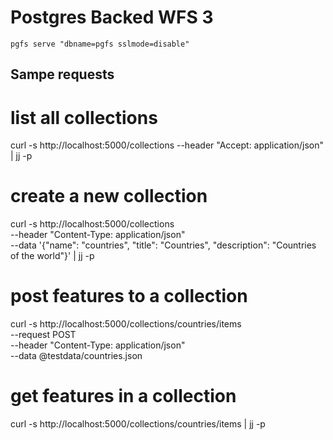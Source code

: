 # Postgres Backed WFS 3

    pgfs serve "dbname=pgfs sslmode=disable"

## Sampe requests

# list all collections
curl -s http://localhost:5000/collections --header "Accept: application/json" | jj -p

# create a new collection
curl -s http://localhost:5000/collections \
  --header "Content-Type: application/json" \
  --data '{"name": "countries", "title": "Countries", "description": "Countries of the world"}' | jj -p

# post features to a collection
curl -s http://localhost:5000/collections/countries/items \
  --request POST \
  --header "Content-Type: application/json" \
  --data @testdata/countries.json

# get features in a collection
curl -s http://localhost:5000/collections/countries/items | jj -p
